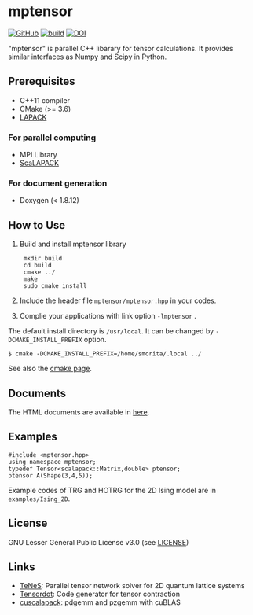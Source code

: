 # mptensor

[![GitHub](https://img.shields.io/github/license/smorita/mptensor)][License]
[![build](https://github.com/smorita/mptensor/actions/workflows/build.yml/badge.svg)](https://github.com/smorita/mptensor/actions/workflows/build.yml)
[![DOI](https://zenodo.org/badge/DOI/10.5281/zenodo.3735474.svg)](https://doi.org/10.5281/zenodo.3735474)


"mptensor" is parallel C++ libarary for tensor calculations.
It provides similar interfaces as Numpy and Scipy in Python.

## Prerequisites

- C++11 compiler
- CMake (>= 3.6)
- [LAPACK](https://www.netlib.org/lapack/)

### For parallel computing

- MPI Library
- [ScaLAPACK](https://www.netlib.org/scalapack/)

### For document generation

- Doxygen (< 1.8.12)

## How to Use

1. Build and install mptensor library

        mkdir build
        cd build
        cmake ../
        make
        sudo cmake install

2. Include the header file `mptensor/mptensor.hpp` in your codes.
3. Complie your applications with link option `-lmptensor` .

The default install directory is `/usr/local`. It can be changed by `-DCMAKE_INSTALL_PREFIX` option.

    $ cmake -DCMAKE_INSTALL_PREFIX=/home/smorita/.local ../

See also the [cmake page](https://cmake.org/cmake/help/v3.6/variable/CMAKE_INSTALL_PREFIX.html).

## Documents

The HTML documents are available in [here][Documents].

## Examples

    #include <mptensor.hpp>
    using namespace mptensor;
    typedef Tensor<scalapack::Matrix,double> ptensor;
    ptensor A(Shape(3,4,5));

Example codes of TRG and HOTRG for the 2D Ising model are in `examples/Ising_2D`.

## License

GNU Lesser General Public License v3.0 (see [LICENSE][License])

## Links

- [TeNeS](https://www.pasums.issp.u-tokyo.ac.jp/tenes/en): Parallel tensor network solver for 2D quantum lattice systems
- [Tensordot](https://github.com/smorita/Tensordot): Code generator for tensor contraction
- [cuscalapack](https://github.com/smorita/cuscalapack): pdgemm and pzgemm with cuBLAS

[Documents]: https://smorita.github.io/mptensor/
[License]: https://github.com/smorita/mptensor/blob/master/LICENSE
[TravisCI]: https://travis-ci.org/smorita/mptensor
